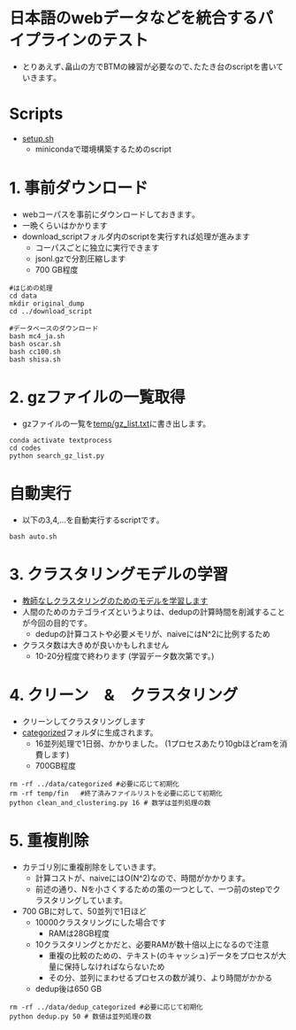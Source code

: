 # 日本語のwebデータなどを統合するパイプラインのテスト

- とりあえず､畠山の方でBTMの練習が必要なので､たたき台のscriptを書いていきます｡

# Scripts
- [setup.sh](./setup.sh)
    - minicondaで環境構築するためのscript

# 1. 事前ダウンロード
- webコーパスを事前にダウンロードしておきます｡
 - 一晩くらいはかかります
- download_scriptフォルダ内のscriptを実行すれば処理が進みます
    - コーパスごとに独立に実行できます
    - jsonl.gzで分割圧縮します
    - 700 GB程度
~~~
#はじめの処理
cd data
mkdir original_dump
cd ../download_script

#データベースのダウンロード 
bash mc4_ja.sh
bash oscar.sh
bash cc100.sh
bash shisa.sh
~~~


# 2. gzファイルの一覧取得
- gzファイルの一覧を[temp/gz_list.txt](./codes/temp/gz_list.txt)に書き出します。
~~~
conda activate textprocess
cd codes
python search_gz_list.py

~~~

# 自動実行
- 以下の3,4,...を自動実行するscriptです｡
~~~
bash auto.sh
~~~

# 3. クラスタリングモデルの学習
- [教師なしクラスタリングのためのモデルを学習します](./codes/train_classifier.ipynb)
- 人間のためのカテゴライズというよりは、dedupの計算時間を削減することが今回の目的です｡
    - dedupの計算コストや必要メモリが、naiveにはN^2に比例するため
- クラスタ数は大きめが良いかもしれません
    - 10-20分程度で終わります (学習データ数次第です。)

# 4. クリーン　&　クラスタリング
- クリーンしてクラスタリングします
- [categorized](./data/categorized)フォルダに生成されます。
    - 16並列処理で1日弱、かかりました。 (1プロセスあたり10gbほどramを消費します)
    - 700GB程度


~~~
rm -rf ../data/categorized #必要に応じて初期化
rm -rf temp/fin   #終了済みファイルリストを必要に応じて初期化
python clean_and_clustering.py 16 # 数学は並列処理の数
~~~

# 5. 重複削除
- カテゴリ別に重複削除をしていきます。
    - 計算コストが、naiveにはO(N^2)なので、時間がかかります。
    - 前述の通り、Nを小さくするための策の一つとして、一つ前のstepでクラスタリングしています。
- 700 GBに対して、50並列で1日ほど
    - 10000クラスタリングにした場合です
        - RAMは28GB程度
    - 10クラスタリングとかだと、必要RAMが数十倍以上になるので注意
        - 重複の比較のための、テキスト(のキャッシュ)データをプロセスが大量に保持しなければならないため
        - その分、並列にまわせるプロセスの数が減り、より時間がかかる
    - dedup後は650 GB
~~~
rm -rf ../data/dedup_categorized #必要に応じて初期化
python dedup.py 50 # 数値は並列処理の数
~~~